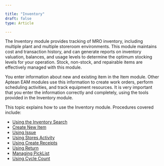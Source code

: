 ```yaml
---  

title: "Inventory"  
draft: false 
type: Article

---
```


The Inventory module provides tracking of MRO inventory, including multiple plant and multiple storeroom environments. This module maintains cost and transaction history, and can generate reports on inventory valuation, balances, and usage levels to determine the optimum stocking levels for your operation. Stock, non-stock, and repairable items are effectively managed with this module.

You enter information about new and existing item in the Item module. Other Aptean EAM modules use this information to create work orders, perform scheduling activities, and track equipment resources. It is very important that you enter the information correctly and completely, using the tools provided in the Inventory module.

This topic explains how to use the Inventory module. Procedures covered include:

-   [Using the Inventory Search](Using-the-Inventory-Search.md)
-   [Create New Item](Create-New-Item.md)
-   [Using Issue](Issue.md)
-   [Using Stores Activity](Stores-Activity.md)
-   [Using Create Receipts](Create-Receipts.md)
-   [Using Return](Return.md)
-   [Managing PickList](Manage-PickList.md)
-   [Using Cycle Count](Create-Cycle-Count.md)

